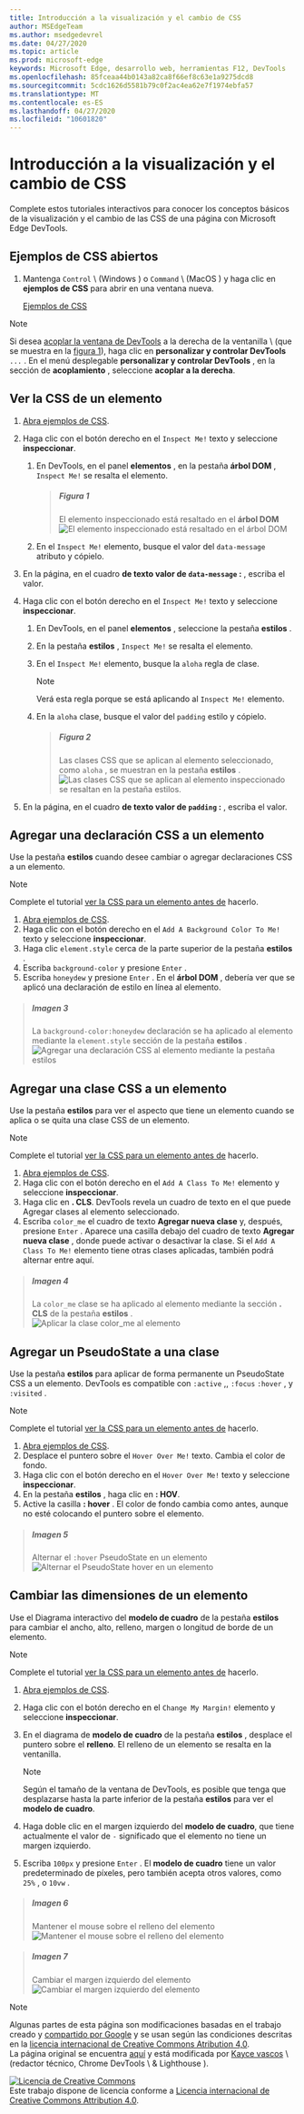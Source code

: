 ```yaml
---
title: Introducción a la visualización y el cambio de CSS
author: MSEdgeTeam
ms.author: msedgedevrel
ms.date: 04/27/2020
ms.topic: article
ms.prod: microsoft-edge
keywords: Microsoft Edge, desarrollo web, herramientas F12, DevTools
ms.openlocfilehash: 85fceaa44b0143a82ca8f66ef8c63e1a9275dcd8
ms.sourcegitcommit: 5cdc1626d5581b79c0f2ac4ea62e7f1974ebfa57
ms.translationtype: MT
ms.contentlocale: es-ES
ms.lasthandoff: 04/27/2020
ms.locfileid: "10601820"
---
```

<!-- Copyright Kayce Basques 

   Licensed under the Apache License, Version 2.0 (the "License");
   you may not use this file except in compliance with the License.
   You may obtain a copy of the License at

       https://www.apache.org/licenses/LICENSE-2.0

   Unless required by applicable law or agreed to in writing, software
   distributed under the License is distributed on an "AS IS" BASIS,
   WITHOUT WARRANTIES OR CONDITIONS OF ANY KIND, either express or implied.
   See the License for the specific language governing permissions and
   limitations under the License.  -->  





# Introducción a la visualización y el cambio de CSS   



Complete estos tutoriales interactivos para conocer los conceptos básicos de la visualización y el cambio de las CSS de una página con Microsoft Edge DevTools.  

## Ejemplos de CSS abiertos  

1.  Mantenga `Control` \ (Windows \) o `Command` \ (MacOS \) y haga clic en **ejemplos de CSS** para abrir en una ventana nueva.  
    
    [Ejemplos de CSS][GlitchDevToolsCssExamples]  

> [!NOTE]
> Si desea [acoplar la ventana de DevTools][DevToolsCustomizePlacement] a la derecha de la ventanilla \ (que se muestra en la [figura 1](#figure-1)\), haga clic en **personalizar y controlar DevTools** `...` .  En el menú desplegable **personalizar y controlar DevTools** , en la sección de **acoplamiento** , seleccione **acoplar a la derecha**.  
    
## Ver la CSS de un elemento   

1.  [Abra ejemplos de CSS](#open-css-examples).  
1.  Haga clic con el botón derecho en el `Inspect Me!` texto y seleccione **inspeccionar**.  
    1.  En DevTools, en el panel **elementos** , en la pestaña **árbol DOM** , `Inspect Me!` se resalta el elemento.  
        
        > ##### Figura 1  
        > El elemento inspeccionado está resaltado en el **árbol DOM**  
        > ![El elemento inspeccionado está resaltado en el árbol DOM][ImageInspect]  
        
    1.  En el `Inspect Me!` elemento, busque el valor del `data-message` atributo y cópielo.  
1.  En la página, en el cuadro **de texto valor de `data-message` :** , escriba el valor.  
1.  Haga clic con el botón derecho en el `Inspect Me!` texto y seleccione **inspeccionar**.  
    
    1.  En DevTools, en el panel **elementos** , seleccione la pestaña **estilos** .  
    1.  En la pestaña **estilos** , `Inspect Me!` se resalta el elemento.  
    1.  En el `Inspect Me!` elemento, busque la `aloha` regla de clase.  
        
        > [!NOTE]
        > Verá esta regla porque se está aplicando al `Inspect Me!` elemento.  
        
    1.  En la `aloha` clase, busque el valor del `padding` estilo y cópielo.  
        
        > ##### Figura 2  
        > Las clases CSS que se aplican al elemento seleccionado, como `aloha` , se muestran en la pestaña **estilos** .  
        > ![Las clases CSS que se aplican al elemento inspeccionado se resaltan en la pestaña estilos.][ImageAloha]  
        
1.  En la página, en el cuadro **de texto valor de `padding` :** , escriba el valor.  

## Agregar una declaración CSS a un elemento   

Use la pestaña **estilos** cuando desee cambiar o agregar declaraciones CSS a un elemento.  

> [!NOTE]
> Complete el tutorial [ver la CSS para un elemento antes de](#view-the-css-for-an-element) hacerlo.  

1.  [Abra ejemplos de CSS](#open-css-examples).  
1.  Haga clic con el botón derecho en el `Add A Background Color To Me!` texto y seleccione **inspeccionar**.  
1.  Haga clic `element.style` cerca de la parte superior de la pestaña **estilos** .  
1.  Escriba `background-color` y presione `Enter` .  
1.  Escriba `honeydew` y presione `Enter` .  En el **árbol DOM** , debería ver que se aplicó una declaración de estilo en línea al elemento.  

> ##### Imagen 3  
> La `background-color:honeydew` declaración se ha aplicado al elemento mediante la `element.style` sección de la pestaña **estilos** .  
> ![Agregar una declaración CSS al elemento mediante la pestaña estilos][ImageDeclaration]  

## Agregar una clase CSS a un elemento   

Use la pestaña **estilos** para ver el aspecto que tiene un elemento cuando se aplica o se quita una clase CSS de un elemento.  

> [!NOTE]
> Complete el tutorial [ver la CSS para un elemento antes de](#view-the-css-for-an-element) hacerlo.  

1.  [Abra ejemplos de CSS](#open-css-examples).  
1.  Haga clic con el botón derecho en el `Add A Class To Me!` elemento y seleccione **inspeccionar**.  
1.  Haga clic en **. CLS**.  DevTools revela un cuadro de texto en el que puede Agregar clases al elemento seleccionado.  
1.  Escriba `color_me` el cuadro de texto **Agregar nueva clase** y, después, presione `Enter` .  Aparece una casilla debajo del cuadro de texto **Agregar nueva clase** , donde puede activar o desactivar la clase.  Si el `Add A Class To Me!` elemento tiene otras clases aplicadas, también podrá alternar entre aquí.  

> ##### Imagen 4  
> La `color_me` clase se ha aplicado al elemento mediante la sección **. CLS** de la pestaña **estilos** .  
> ![Aplicar la clase color_me al elemento][ImageApplyClass]  

## Agregar un PseudoState a una clase   

Use la pestaña **estilos** para aplicar de forma permanente un PseudoState CSS a un elemento.  DevTools es compatible con `:active` ,, `:focus` `:hover` , y `:visited` .  

> [!NOTE]
> Complete el tutorial [ver la CSS para un elemento antes de](#view-the-css-for-an-element) hacerlo.  

1.  [Abra ejemplos de CSS](#open-css-examples).  
1.  Desplace el puntero sobre el `Hover Over Me!` texto.  Cambia el color de fondo.  
1.  Haga clic con el botón derecho en el `Hover Over Me!` texto y seleccione **inspeccionar**.  
1.  En la pestaña **estilos** , haga clic en **: HOV**.  
1.  Active la casilla **: hover** .  El color de fondo cambia como antes, aunque no esté colocando el puntero sobre el elemento.  

> ##### Imagen 5  
> Alternar el `:hover` PseudoState en un elemento  
> ![Alternar el PseudoState hover en un elemento][ImageSetHover]  

## Cambiar las dimensiones de un elemento   

Use el Diagrama interactivo del **modelo de cuadro** de la pestaña **estilos** para cambiar el ancho, alto, relleno, margen o longitud de borde de un elemento.  

> [!NOTE]
> Complete el tutorial [ver la CSS para un elemento antes de](#view-the-css-for-an-element) hacerlo.  

1.  [Abra ejemplos de CSS](#open-css-examples).  
1.  Haga clic con el botón derecho en el `Change My Margin!` elemento y seleccione **inspeccionar**.  
1.  En el diagrama de **modelo de cuadro** de la pestaña **estilos** , desplace el puntero sobre el **relleno**.  El relleno de un elemento se resalta en la ventanilla.  

    > [!NOTE]
    > Según el tamaño de la ventana de DevTools, es posible que tenga que desplazarse hasta la parte inferior de la pestaña **estilos** para ver el **modelo de cuadro**.  

1.  Haga doble clic en el margen izquierdo del **modelo de cuadro**, que tiene actualmente el valor de `-` significado que el elemento no tiene un margen izquierdo.  
1.  Escriba `100px` y presione `Enter` .  El **modelo de cuadro** tiene un valor predeterminado de píxeles, pero también acepta otros valores, como `25%` , o `10vw` .  

> ##### Imagen 6  
> Mantener el mouse sobre el relleno del elemento  
> ![Mantener el mouse sobre el relleno del elemento][ImageShowPadding]  

> ##### Imagen 7  
> Cambiar el margen izquierdo del elemento  
> ![Cambiar el margen izquierdo del elemento][ImageChangeMargin]  

 



<!-- image links -->  

[ImageInspect]: /microsoft-edge/devtools-guide-chromium/media/css-elements-inspect-me.msft.png "Ilustración 1: el elemento inspeccionado está resaltado en el árbol DOM"  
[ImageAloha]: /microsoft-edge/devtools-guide-chromium/media/css-elements-inspect-me-styles.msft.png "Ilustración 2: las clases CSS que se están aplicando al elemento inspeccionado se resaltan en la pestaña estilos."  
[ImageDeclaration]: /microsoft-edge/devtools-guide-chromium/media/css-elements-add-background-color-to-me-styles-p.msft.png "Ilustración 3: agregar una declaración CSS al elemento mediante la pestaña estilos"  
[ImageApplyClass]: /microsoft-edge/devtools-guide-chromium/media/css-elements-add-a-class-to-me-styles-cls.msft.png "Ilustración 4: aplicar la clase color_me al elemento"  
[ImageSetHover]: /microsoft-edge/devtools-guide-chromium/media/css-elements-hover-over-me-styles-hov-hover.msft.png "Ilustración 5: alternar el PseudoState hover en un elemento"  
[ImageShowPadding]: /microsoft-edge/devtools-guide-chromium/media/css-elements-change-my-margin-styles-padding.msft.png "Ilustración 6: mantener el mouse sobre el relleno del elemento"  
[ImageChangeMargin]: /microsoft-edge/devtools-guide-chromium/media/css-elements-change-my-margin-styles-margin-edit.msft.png "Ilustración 7: cambiar el margen izquierdo del elemento"  

<!-- links -->  

[DevToolsCustomizePlacement]: /microsoft-edge/devtools-guide-chromium/customize/placement "Cambiar la ubicación de DevTools de Microsoft Edge (desacoplar, acoplar a la parte inferior, acoplar a la izquierda)"  

[GlitchDevToolsCssExamples]: https://microsoft-edge-chromium-devtools.glitch.me/static/css/examples/ecma.html "Ejemplos de CSS: Microsoft Edge (cromo) DevTools | Intento"  

> [!NOTE]
> Algunas partes de esta página son modificaciones basadas en el trabajo creado y [compartido por Google][GoogleSitePolicies] y se usan según las condiciones descritas en la [licencia internacional de Creative Commons Atribution 4,0][CCA4IL].  
> La página original se encuentra [aquí](https://developers.google.com/web/tools/chrome-devtools/css/index) y está modificada por [Kayce vascos][KayceBasques] \ (redactor técnico, Chrome DevTools \ & Lighthouse \).  

[![Licencia de Creative Commons][CCby4Image]][CCA4IL]  
Este trabajo dispone de licencia conforme a [Licencia internacional de Creative Commons Attribution 4.0][CCA4IL].  

[CCA4IL]: https://creativecommons.org/licenses/by/4.0  
[CCby4Image]: https://i.creativecommons.org/l/by/4.0/88x31.png  
[GoogleSitePolicies]: https://developers.google.com/terms/site-policies  
[KayceBasques]: https://developers.google.com/web/resources/contributors/kaycebasques  
